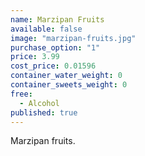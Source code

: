 ```yaml
---
name: Marzipan Fruits
available: false
image: "marzipan-fruits.jpg"
purchase_option: "1"
price: 3.99
cost_price: 0.01596
container_water_weight: 0
container_sweets_weight: 0
free: 
  - Alcohol
published: true
---
```

Marzipan fruits.